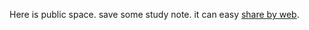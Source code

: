 
Here is public space. save some study note. it can easy [share by web](https://share.jwint.net/).


